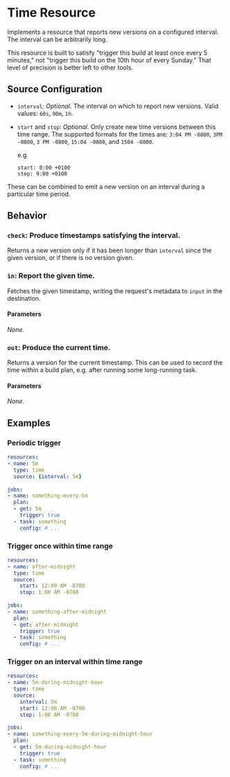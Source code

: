 # Time Resource

Implements a resource that reports new versions on a configured interval. The
interval can be arbitrarily long.

This resource is built to satisfy "trigger this build at least once every 5
minutes," not "trigger this build on the 10th hour of every Sunday." That
level of precision is better left to other tools.

## Source Configuration

* `interval`: *Optional.* The interval on which to report new versions. Valid
  values: `60s`, `90m`, `1h`.

* `start` and `stop`: *Optional.* Only create new time versions between this
  time range. The supported formats for the times are: `3:04 PM -0800`, `3PM
  -0800`, `3 PM -0800`, `15:04 -0800`, and `1504 -0800`.

  e.g.

  ```
  start: 8:00 +0100
  stop: 9:00 +0100
  ```

These can be combined to emit a new version on an interval during a particular
time period.

## Behavior

### `check`: Produce timestamps satisfying the interval.

Returns a new version only if it has been longer than `interval` since the
given version, or if there is no version given.


### `in`: Report the given time.

Fetches the given timestamp, writing the request's metadata to `input` in the
destination.

#### Parameters

*None.*


### `out`: Produce the current time.

Returns a version for the current timestamp. This can be used to record the
time within a build plan, e.g. after running some long-running task.

#### Parameters

*None.*


## Examples

### Periodic trigger

```yaml
resources:
- name: 5m
  type: time
  source: {interval: 5m}
  
jobs:
- name: something-every-5m
  plan:
  - get: 5m
    trigger: true
  - task: something
    config: # ...
```

### Trigger once within time range

```yaml
resources:
- name: after-midnight
  type: time
  source:
    start: 12:00 AM -0700
    stop: 1:00 AM -0700
  
jobs:
- name: something-after-midnight
  plan:
  - get: after-midnight
    trigger: true
  - task: something
    config: # ...
```

### Trigger on an interval within time range

```yaml
resources:
- name: 5m-during-midnight-hour
  type: time
  source:
    interval: 5m
    start: 12:00 AM -0700
    stop: 1:00 AM -0700
  
jobs:
- name: something-every-5m-during-midnight-hour
  plan:
  - get: 5m-during-midnight-hour
    trigger: true
  - task: something
    config: # ...
```
